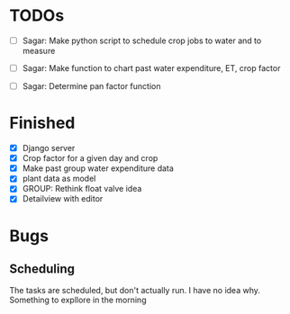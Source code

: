 # TODOs  
- [ ] Sagar: Make python script to schedule crop jobs to water and to measure  
- [ ] Sagar: Make function to chart past water expenditure, ET, crop factor  
- [ ] Sagar: Determine pan factor function  


# Finished
- [X] Django server
- [X] Crop factor for a given day and crop
- [X] Make past group water expenditure data  
- [X] plant data as model  
- [X] GROUP: Rethink float valve idea   
- [X] Detailview with editor  

# Bugs 
## Scheduling
The tasks are scheduled, but don't actually run. I have no idea why. Something to expllore in the morning